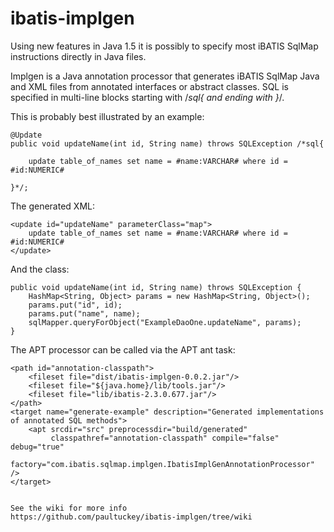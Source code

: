# ibatis-implgen


Using new features in Java 1.5 it is possibly to specify most iBATIS SqlMap instructions directly in Java files.

Implgen is a Java annotation processor that generates iBATIS SqlMap Java and XML files from annotated interfaces or abstract classes. SQL is specified in multi-line blocks starting with /*sql{ and ending with }*/.

This is probably best illustrated by an example:

    @Update
    public void updateName(int id, String name) throws SQLException /*sql{

        update table_of_names set name = #name:VARCHAR# where id = #id:NUMERIC#

    }*/;

The generated XML:

    <update id="updateName" parameterClass="map">
        update table_of_names set name = #name:VARCHAR# where id = #id:NUMERIC#
    </update>

And the class:

    public void updateName(int id, String name) throws SQLException {
        HashMap<String, Object> params = new HashMap<String, Object>();
        params.put("id", id);
        params.put("name", name);
        sqlMapper.queryForObject("ExampleDaoOne.updateName", params);
    }
The APT processor can be called via the APT ant task:

    <path id="annotation-classpath">
        <fileset file="dist/ibatis-implgen-0.0.2.jar"/>
        <fileset file="${java.home}/lib/tools.jar"/>
        <fileset file="lib/ibatis-2.3.0.677.jar"/>
    </path>
    <target name="generate-example" description="Generated implementations of annotated SQL methods">
        <apt srcdir="src" preprocessdir="build/generated"
             classpathref="annotation-classpath" compile="false" debug="true"
             factory="com.ibatis.sqlmap.implgen.IbatisImplGenAnnotationProcessor" />
    </target>
    
    
    See the wiki for more info
    https://github.com/paultuckey/ibatis-implgen/tree/wiki
